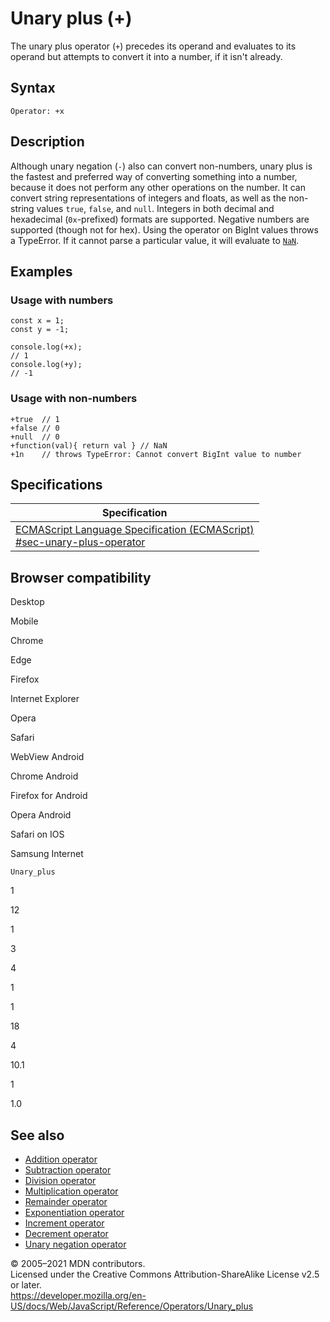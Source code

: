 Unary plus (+)
==============

The unary plus operator (`+`) precedes its operand and evaluates to its operand but attempts to convert it into a number, if it isn't already.

Syntax
------

    Operator: +x

Description
-----------

Although unary negation (`-`) also can convert non-numbers, unary plus is the fastest and preferred way of converting something into a number, because it does not perform any other operations on the number. It can convert string representations of integers and floats, as well as the non-string values `true`, `false`, and `null`. Integers in both decimal and hexadecimal (`0x`-prefixed) formats are supported. Negative numbers are supported (though not for hex). Using the operator on BigInt values throws a TypeError. If it cannot parse a particular value, it will evaluate to [`NaN`](../global_objects/nan).

Examples
--------

### Usage with numbers

    const x = 1;
    const y = -1;

    console.log(+x);
    // 1
    console.log(+y);
    // -1

### Usage with non-numbers

    +true  // 1
    +false // 0
    +null  // 0
    +function(val){ return val } // NaN
    +1n    // throws TypeError: Cannot convert BigInt value to number

Specifications
--------------

<table><thead><tr class="header"><th>Specification</th></tr></thead><tbody><tr class="odd"><td><a href="https://tc39.es/ecma262/#sec-unary-plus-operator">ECMAScript Language Specification (ECMAScript)<br />
<span class="small">#sec-unary-plus-operator</span></a></td></tr></tbody></table>

Browser compatibility
---------------------

Desktop

Mobile

Chrome

Edge

Firefox

Internet Explorer

Opera

Safari

WebView Android

Chrome Android

Firefox for Android

Opera Android

Safari on IOS

Samsung Internet

`Unary_plus`

1

12

1

3

4

1

1

18

4

10.1

1

1.0

See also
--------

-   [Addition operator](addition)
-   [Subtraction operator](subtraction)
-   [Division operator](division)
-   [Multiplication operator](multiplication)
-   [Remainder operator](remainder)
-   [Exponentiation operator](exponentiation)
-   [Increment operator](increment)
-   [Decrement operator](decrement)
-   [Unary negation operator](unary_negation)

© 2005–2021 MDN contributors.  
Licensed under the Creative Commons Attribution-ShareAlike License v2.5 or later.  
<a href="https://developer.mozilla.org/en-US/docs/Web/JavaScript/Reference/Operators/Unary_plus" class="_attribution-link">https://developer.mozilla.org/en-US/docs/Web/JavaScript/Reference/Operators/Unary_plus</a>
